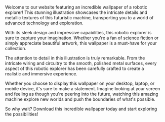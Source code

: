 <!--
Write me content for website with wallpaper "An illustration of a robotic explorer, with metallic textures and intricate details."
-->

<!--font:Open Sans-->

Welcome to our website featuring an incredible wallpaper of a robotic explorer! This stunning illustration showcases the intricate details and metallic textures of this futuristic machine, transporting you to a world of advanced technology and exploration.

With its sleek design and impressive capabilities, this robotic explorer is sure to capture your imagination. Whether you're a fan of science fiction or simply appreciate beautiful artwork, this wallpaper is a must-have for your collection.

The attention to detail in this illustration is truly remarkable. From the intricate wiring and circuitry to the smooth, polished metal surfaces, every aspect of this robotic explorer has been carefully crafted to create a realistic and immersive experience.

Whether you choose to display this wallpaper on your desktop, laptop, or mobile device, it's sure to make a statement. Imagine looking at your screen and feeling as though you're peering into the future, watching this amazing machine explore new worlds and push the boundaries of what's possible.

So why wait? Download this incredible wallpaper today and start exploring the possibilities!
